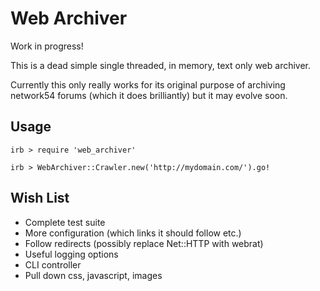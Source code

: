 # Web Archiver

Work in progress!

This is a dead simple single threaded, in memory, text only web archiver.

Currently this only really works for its original purpose of archiving network54 forums (which it does brilliantly) but it may evolve soon.

## Usage
  `irb > require 'web_archiver'`
  
  `irb > WebArchiver::Crawler.new('http://mydomain.com/').go!`

## Wish List

* Complete test suite
* More configuration (which links it should follow etc.)
* Follow redirects (possibly replace Net::HTTP with webrat)
* Useful logging options
* CLI controller
* Pull down css, javascript, images 